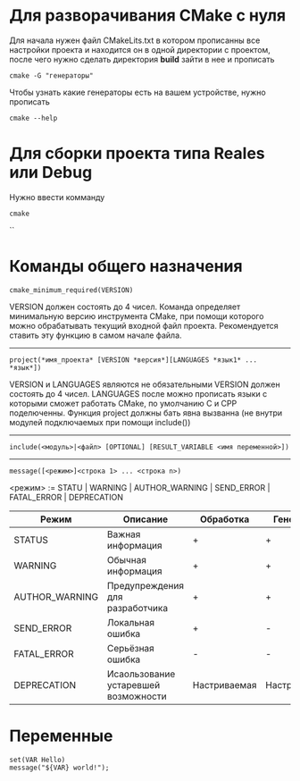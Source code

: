 # Для разворачивания CMake с нуля 
Для начала нужен файл CMakeLits.txt в котором прописанны все настройки проекта и находится он в одной директории с проектом, после чего нужно сделать директория **build**
зайти в нее и прописать 

```
cmake -G "генераторы"
```
Чтобы узнать какие генераторы есть на вашем устройстве, нужно прописать 
```
cmake --help
```

# Для сборки проекта типа Reales или Debug

Нужно ввести комманду 
```
cmake 
```
``


# Команды общего назначения
```
cmake_minimum_required(VERSION)
```
VERSION должен состоять до 4 чисел. 
Команда определяет минимальную версию инструмента CMake, при помощи которого можно обрабатывать текущий входной файл проекта. Рекомендуется ставить эту функцию в самом начале файла.

---

```
project(*имя_проекта* [VERSION *версия*][LANGUAGES *язык1* ... *язык*])
```

VERSION и LANGUAGES являются не обязательными
VERSION должен состоять до 4 чисел. 
LANGUAGES после можно прописать языки с которыми сможет работать CMake, по умолчанию C и CPP поделюченны.
Функция project должны бать явна вызванна (не внутри модулей подключаемых при помощи include())

----
```
include(<модуль>|<файл> [OPTIONAL] [RESULT_VARIABLE <имя переменной>])
```


---
```
message([<режим>]<строка 1> ... <строка n>)
```
<режим> := STATU | WARNING | AUTHOR_WARNING | SEND_ERROR | FATAL_ERROR | DEPRECATION

| Режим | Описание | Обработка | Генерация |
|-------|----------|-----------|-----------|
| STATUS | Важная информация | +| + |
| WARNING | Обычная информация |+ | + |
|AUTHOR_WARNING  | Предупреждения для разработчика | + | + |
| SEND_ERROR | Локальная ошибка | + | - |
| FATAL_ERROR | Серьёзная ошибка | - | - |
| DEPRECATION | Исаользование устаревшей возможности| Настриваемая | Настриваемая |








# Переменные



```
set(VAR Hello)
message("${VAR} world!");
```
